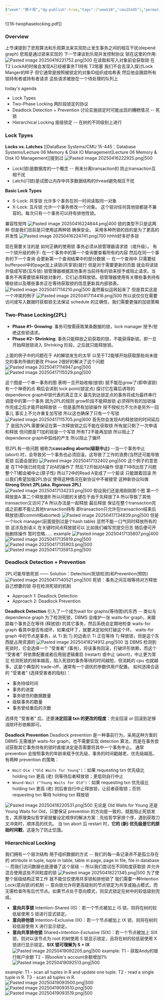 ```yaml
---
{"week":"第十周","dg-publish":true,"tags":["week10","cmu15445"],"permalink":"/DataBase Systems/CMU 15-445：Database Systems/Lecture 16 Two-Phase Locking/","dgPassFrontmatter":true,"noteIcon":"","created":"2025-08-15T09:39:19.009+08:00","updated":"2025-04-19T09:55:14.102+08:00"}
---
```


![[16-twophaselocking.pdf]]

### Overview
上节课提到了悲观算法和乐观算法来实现防止发生事务之间的相互干扰(depend graph)
悲观是通过锁来实现的 下一节课谈到乐观并发控制协议
锁在这里的作用: 
![Pasted image 20250416221752.png|500](/img/user/accessory/Pasted%20image%2020250416221752.png)
在读取和写入对象前会获取锁 在T2 LockA的时候会发现A已经被事务T1持有 T2阻塞
我们不会去深入探讨Lock Manger的样子 但它通常是按照被锁定的对象ID组织成哈希表 然后他会跟踪所有锁持有者或持有者请求 这些请求被放在一个待处理的队列上

today's agenda
- Lock Types
- Two-Phase Locking 两阶段锁定的协议
- Deadlock Detection + Prevention 讨论实施锁定时可能出现的糟糕情况 -- 死锁
- Hierarchical Locking 层级锁定 -- 在树的不同级别上进行

### Lock Tpyes
**Locks vs. Latches**
[[DataBase Systems/CMU 15-445：Database Systems/Lecture 06 Memory & Disk IO Management\|Lecture 06 Memory & Disk IO Management]]提到过
![Pasted image 20250416222925.png|500](/img/user/accessory/Pasted%20image%2020250416222925.png)
- Lock(锁)是数据库的一个概念 -- 用来分离transaction的 防止transaction互相干扰
- Latch(闩锁)是试图让内存中共享数据结构的thread避免相互干扰

**Basic Lock Types**
- S-Lock: 共享锁  允许多个事务在同一时间读取同一对象
- X-Lock: 互斥锁 允许一个事务修改一个对象。 这个锁对任何其他锁都是不兼容的。每次只有一个事务可以持有排他性锁。

兼容性矩阵
![Pasted image 20250416224844.png|400](/img/user/accessory/Pasted%20image%2020250416224844.png)
锁的类型不只是这两种 但是我们目前是只使用这两种锁 确保安全。
采用多种所锁的目的是为了更高的并发性
![Pasted image 20250416224741.png|700](/img/user/accessory/Pasted%20image%2020250416224741.png)
hhhh好多好多锁

现在需要关注的是 如何正确的使用锁
事务必须从锁管理器请求锁（或升级）。
有一个锁升级的例子: 在一个事务中的第一个查询要查看所有的内容 然后在同一个事务的下一个查询 会更新第一个查询结果中的部分数据 -- 在一个查询中 只需要给bufferpool中的page加上读锁(共享锁)就行 但是对于需要更新的页面 就会将读锁升级成写锁(互斥锁)
锁管理器根据其他事务当前持有的锁来授予或阻止请求。当事务不再需要锁来释放对象时，它们必须释放锁。锁管理器使用有关哪些事务持有哪些锁以及哪些事务正在等待获取锁的信息更新其内部锁表。
![Pasted image 20250417114210.png|500](/img/user/accessory/Pasted%20image%2020250417114210.png)
虽然看似运转起来了 但是其实这是一个冲突的例子
![Pasted image 20250417114418.png|500](/img/user/accessory/Pasted%20image%2020250417114418.png)
所以说仅仅在需要访问或写入数据时获取锁无法保证 schedule 的正确性，我们需要更强的加锁策略

### Two-Phase Locking(2PL)
- **Phase #1– Growing**: 事务可按需获取某条数据的锁，lock manager 授予/拒绝这些锁请求。
- **Phase #2– Shrinking**: 事务只能释放之前获取的锁，不能获得新锁。即一旦开始释放锁进入 Shrinking 阶段，之后就只能释放锁。

上面的例子中的问题在于 A的解锁发生的太早 以至于T2能够开始获取那些尚未提交的事务所做的更改 Phase 2很好的解决了这个问题
![Pasted image 20250417114947.png|500](/img/user/accessory/Pasted%20image%2020250417114947.png)
![Pasted image 20250417115529.png|500](/img/user/accessory/Pasted%20image%2020250417115529.png)

这个图是一个单一事务的图 表明一旦开始收缩(放锁) 就不能在grow了(即申请锁)
有一个神奇的点 稍后会讲到  lock point(锁定点) 探讨它在幕后诱导的dependence graph中锁代表的真正含义
最先到达锁定点的事务将成为最终串行调度中的第一个事务
因为2PL的规则 grow阶段不能释放锁 必须得所有的加锁操作完成之后才能开始释放锁 -- 但是虽然有加锁操作 授不授权允不允许是另外一回事儿 事实上不允许重复加写锁 所以这也确保了只有一个写锁
![Pasted image 20250417115705.png|600](/img/user/accessory/Pasted%20image%2020250417115705.png)
首先你会发现A的释放锁的时间延后了  是因为2PL需要保证在第一次释放锁之后不能在获取锁 所有就只剩了一次申请和释放
但问题是T1加的锁是一个写锁 所有T2不能再加锁 所以阻止了dependence graph中弧线的产生 所以阻止了循环 

但2PL有一些问题 被称为**cascading aborts(级联中止)** --当一个事务中止 (abort) 时，会导致另一个事务也必须回滚。这导致了工作的浪费(当然还可能导致死锁 后面会提到)
![Pasted image 20250417132402.png|500](/img/user/accessory/Pasted%20image%2020250417132402.png)
这个例子的意思是 在T1中我已经完成了对A的操作了 然后T2开始对A操作 但是T1中B出现了问题 整个T1都会被中止(原子性) 所以T2中的Read A变成了一个脏读 只能跟着回滚
所以我们希望加强2PL协议 使得这种情况在新协议中不被接受  这种新协议叫做**Strong Strict 2PL(aka. Rigorous 2PL)**
![Pasted image 20250417134233.png|500](/img/user/accessory/Pasted%20image%2020250417134233.png)
假设我们还是用刚刚那个图 第一个释放是A 第二个释放是B 所以问题的关键在于由于先释放了A 所以导致了其他transaction又访问了A
所以办法是一起释放 最后释放 保证在整个transaction完成之前都不能让其他transaction持有  即transaction只允许在transaction结束后释放锁(即commit和aborted)
![Pasted image 20250417134839.png|500](/img/user/accessory/Pasted%20image%2020250417134839.png)
但是一个lock manager(前面提到过是个hash table) 显然不能一口气同时释放所有的锁 这涉及到语义 在关键时间点释放就可以 比如我们编写完提交日志 随后便可开始删除操作  暂时忽略……
example
![Pasted image 20250417135807.png|400](/img/user/accessory/Pasted%20image%2020250417135807.png)
![Pasted image 20250417135819.png|500](/img/user/accessory/Pasted%20image%2020250417135819.png)
![Pasted image 20250417135903.png|500](/img/user/accessory/Pasted%20image%2020250417135903.png)
![Pasted image 20250417135913.png|500](/img/user/accessory/Pasted%20image%2020250417135913.png)

### Deadlock Detection + Prevention
2PL可能导致死锁 —— Solution：Detection(死锁检测)和Prevention(预防)
![Pasted image 20250417140521.png|500](/img/user/accessory/Pasted%20image%2020250417140521.png)
死锁：事务之间互相等待对方释放自己想要的锁
存在检测死锁的机制
- Approach 1: Deadlock Detection
- Approach 2: Deadlock Prevention

**Deadlock Detection**
引入了一个成为wait for graphs(等待图)的东西 -- 类似与 dependence graph
为了检测死锁，DBMS 会维护一张 waits-for graph，来跟踪每个事务正在等待 (释放锁) 的其它事务，然后系统会定期地检查 waits-for graph 看其中是否有成环，如果成环了，就要决定如何打破这个环。
waits-for graph 中的节点是事务，从 Ti 到 Tj 的边表示 Ti 正在等待 Tj 释放锁，但是这个东西挺占用资源的
![Pasted image 20250418214912.png|500](/img/user/accessory/Pasted%20image%2020250418214912.png)
当 DBMS 检测到死锁时，它会选择一个 "受害者" (事务)，将该事务回滚，打破环形依赖，而这个 "受害者" 将依靠配置或者应用层逻辑重启 (restart) 或中止 (abort)，中止更为常见
检测死锁的频率越高，陷入死锁的事务等待的时间越短，但消耗的 cpu 也就越多。这是个典型的 trade-off，通常有一个调优的参数供用户配置。
如何选择合适的 "受害者" (选择受害者的指标)：
- 事务持续时间
- 事务的进度
- 事务锁住的数据数量
- 级联事务的数量
- 事务曾经重启的次数

选择完 "受害者" 后，还要**决定回滚 txn 的更改的程度**：完全回滚 or 回滚到足够消除环形依赖即可。

**Deadlock Prevention**
Deadlock prevention 是一种事前行为，采用这种方案的 DBMS 无需维护 waits-for graph，也不需要实现 detection 算法，而是在事务尝试获取其它事务持有的锁时直接决定是否需要将其中一个事务中止。
通常 prevention 会按照事务的年龄来赋予优先级，事务的时间戳越老，优先级越高。有两种 prevention 的策略：
- `Wait-Die ("Old Waits for Young")`：如果 requesting txn 优先级比 holding txn 更高 (老) 则等待后者释放锁；更低则自行中止
- `Wound-Wait ("Young Waits for Old")`：如果 requesting txn 优先级比 holding txn 更高 (老) 则后者自行中止释放锁，让前者获取锁；否则 requesting txn 等待 holding txn 释放锁

![Pasted image 20250418220531.png|500](/img/user/accessory/Pasted%20image%2020250418220531.png)
无论是 Old Waits for Young 还是 Young Waits for Old，只要保证 prevention 的方向是一致的，就能阻止死锁发生，其原理类似哲学家就餐设定顺序的解决方案：先给哲学家排个序，遇到获取刀叉冲突时，顺序高的优先。
当 txn abort 后 restart 时，**它的 (新) 优先级是它的原始时间戳**，这是为了防止饥饿。

### Hierarchical Locking
我们拥有一个层次结构 用于组织数据的方式 -- 我们的每一条记录并不是孤立存在的 attribute in tuple, tuple in table, table in page, page in file, file in database -- 而我们访问数据也是遵循了这个层级 -- 所以我们尝试在不同粒度获取锁 并允许混合使用这些不同粒度的锁
![Pasted image 20250418221345.png|500](/img/user/accessory/Pasted%20image%2020250418221345.png)
为了使整个层级结构正常工作 就不能仅仅使用共享锁和排他锁了 
我们需要一种Intention Lock(意向锁)的机制 -- 意向锁允许将更高级别的节点锁定为共享或独占模式，而无需检查所有后代节点。如果节点处于意向模式，则显式锁定在树中的较低级别完成。
- **意向共享锁** Intention-Shared (IS)：若一个节点被加上 IS 锁，则将在树的较低层使用 S 锁进行显式锁定。
- **意向排他锁** Intention-Exclusive (IX)：若一个节点被加上 IX 锁，则将在树的较低层使用 X 进行显示锁定。
- **意向共享排他锁** Shared+Intention-Exclusive (SIX)：若一个节点被加上 SIX 锁，则对以该节点为 root 的树使用 S 锁显示锁定，且将在树的较低层使用 X 锁进行显示锁定。**SIX 锁可理解为 S + IX**
![Pasted image 20250419092205.png|500](/img/user/accessory/Pasted%20image%2020250419092205.png)
example:
T1 - 获取Andy的银行账户余额
T2 - 将bookie's account余额增加1%
![Pasted image 20250419092513.png|500](/img/user/accessory/Pasted%20image%2020250419092513.png)

example:
T1 - scan all tuples in R and update one tuple.
T2 - read a single tuple in R.
T3 - scan all tuples in R.
![Pasted image 20250419093500.png|500](/img/user/accessory/Pasted%20image%2020250419093500.png)
![Pasted image 20250419093510.png|500](/img/user/accessory/Pasted%20image%2020250419093510.png)
![Pasted image 20250419093519.png|500](/img/user/accessory/Pasted%20image%2020250419093519.png)
